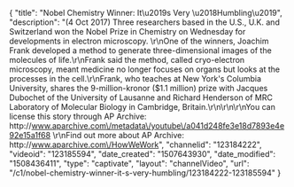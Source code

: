 {
    "title": "Nobel Chemistry Winner: It\u2019s Very \u2018Humbling\u2019",
    "description": "(4 Oct 2017) Three researchers based in the U.S., U.K. and Switzerland won the Nobel Prize in Chemistry on Wednesday for developments in electron microscopy. \r\nOne of the winners, Joachim Frank developed a method to generate three-dimensional images of the molecules of life.\r\nFrank said the method, called cryo-electron microscopy, meant medicine no longer focuses on organs but looks at the processes in the cell.\r\nFrank, who teaches at New York's Columbia University, shares the 9-million-kronor ($1.1 million) prize with Jacques Dubochet of the University of Lausanne and Richard Henderson of MRC Laboratory of Molecular Biology in Cambridge, Britain.\r\n\r\n\r\nYou can license this story through AP Archive: http:\/\/www.aparchive.com\/metadata\/youtube\/a041d248fe3e18d7893e4e92e15a1f68 \r\nFind out more about AP Archive: http:\/\/www.aparchive.com\/HowWeWork",
    "channelid": "123184222",
    "videoid": "123185594",
    "date_created": "1507643930",
    "date_modified": "1508436411",
    "type": "captivate",
    "layout": "channelVideo",
    "url": "\/c1\/nobel-chemistry-winner-it-s-very-humbling\/123184222-123185594"
}